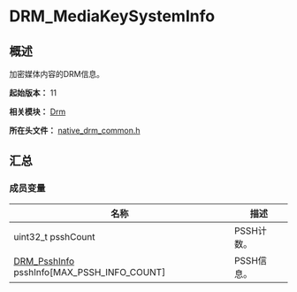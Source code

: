 # DRM_MediaKeySystemInfo

## 概述

加密媒体内容的DRM信息。

**起始版本：** 11

**相关模块：** [Drm](capi-drm.md)

**所在头文件：** [native_drm_common.h](capi-native-drm-common-h.md)

## 汇总

### 成员变量

| 名称 | 描述 |
| -- | -- |
| uint32_t psshCount | PSSH计数。 |
| [DRM_PsshInfo](capi-drm-drm-psshinfo.md) psshInfo[MAX_PSSH_INFO_COUNT] | PSSH信息。 |


